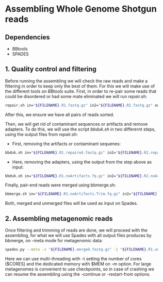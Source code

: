 # Assembling Whole Genome Shotgun reads

## Dependencies

- BBtools 
- SPADES 

## 1. Quality control and filtering

Before running the assembling we will check the raw reads and make a filtering in order to keep only the best of them. For this we will make use of the different tools on _BBtools_ suite.
First, in order to re-pair some reads that could be disordered or had some mate eliminated we will run _repair.sh_:
```bash
repair.sh in="${FILENAME}.R1.fastq.gz" in2="${FILENAME}.R2.fastq.gz" out="${FILENAME}.R1.repaired.fastq.gz" out2="${FILENAME}.R2.repaired.fastq.gz" repair=t outs="${FILENAME}.singletons.fastq.gz"
```
After this, we ensure we have all pairs of reads sorted.

Then, we will get rid of contaminant sequences or artifacts and remove adapters. To do this, we will use the script _bbduk.sh_ in two differernt steps, using the output files from _repair.sh_:

- First, removing the artifacts or contaminant sequenes:
```bash
bbduk.sh in="${FILENAME}.R1.repaired.fastq.gz" in2="${FILENAME}.R2.repaired.fastq.gz" out="${FILENAME}.R1.noArtifacts.fq.gz" outm="${FILENAME}.R1.discarded.fq.gz" out2="${FILENAME}.R2.noArtifacts.fq.gz" outm2="${FILENAME}.R2.discarded.fq.gz" hdist=1 k=31 ftm=5 ref=artifacts threads=40
```
- Here, removing the adapters, using the output from the step above as input:
```bash
bbduk.sh in="${FILENAME}.R1.noArtifacts.fq.gz" in2="${FILENAME}.R2.noArtifacts.fq.gz" out="${FILENAME}.R1.noArtifacts.Trim.fq.gz" out2="${FILENAME}.21.noArtifacts.Trim.fq.gz" ktrim=r k=23 mink=11 hdist=1 tbo=t qtrim=r trimq=20 ref=adapters threads=40
```

Finally, pair-end reads were merged using bbmerge.sh:
```bash
bbmerge.sh in="${FILENAME}.R1.noArtifacts.Trim.fq.gz" in2="${FILENAME}.21.noArtifacts.Trim.fq.gz" out="${FILENAME}.merged.fq.gz" outu1="${FILENAME}.R1.unmerged.fq.gz" outu2="${FILENAME}.R2.unmerged.fq.gz" ihist=insert_size.txt usejni=t
```
Both, merged and unmerged files will be used as input on Spades.

## 2. Assembling metagenomic reads

Once filtering and trimming of reads are done, we will proceed with the assembling, for what we will use Spades with all output files produces by bbmerge, on -meta mode for metagenomic data:

```bash
spades.py --meta -s "${FILENAME}.merged.fastq.gz" -1 "${FILENAME}.R1.unmerged.fq.gz" -2 "${FILENAME}.R2.unmerged.fq.gz"  -t "${CORES}" -m "${MEM}" -o "${OUTPUT_DIR}" --checkpoints all
```
Here we can use multi-threading with -t setting the number of cores ($CORES) and the dedicated memory with $MEM on -m option. For large metagenomes is convenient to use checkpoints, so in case of crashing we can resume the assembling using the -continue or -restart-from options.

